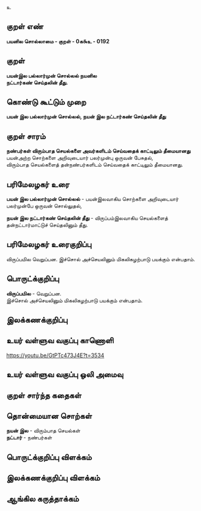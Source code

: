 உ

## குறள் எண் 

**பயனில சொல்லாமை - குறள் - 0க௯உ - 0192**  

## குறள் 

**பயன்இல பல்லார்முன் சொல்லல் நயனில  
நட்டார்கண் செய்தலின் தீது.** 

## கொண்டு கூட்டும் முறை

**பயன் இல பல்லார்முன் சொல்லல், நயன் இல நட்டார்கண் செய்தலின் தீது**  

## குறள் சாரம் 

**நண்பர்கள் விரும்பாத செயல்களை அவர்களிடம் செய்வதைக் காட்டிலும் தீமையானது**  
பயன்அற்ற சொற்களை அறிவுடையார் பலர்முன்பு ஒருவன் பேசுதல்,  
விரும்பாத செயல்களைத் தன்நண்பர்களிடம் செய்வதைக் காட்டிலும் தீமையானது.  

## பரிமேலழகர் உரை

**பயன் இல பல்லார்முன் சொல்லல்** - பயன்இலவாகிய சொற்களை அறிவுடையார் பலர்முன்பே ஒருவன் சொல்லுதல்,  

**நயன் இல நட்டார்கண் செய்தலின் தீது** - விருப்பம்இலவாகிய செயல்களைத் தன்நட்டார்மாட்டுச் செய்தலினும் தீது.  

## பரிமேலழகர் உரைகுறிப்பு   

 விருப்பமில வெறுப்பன. இச்சொல் அச்செயலினும் மிகலிகழற்பாடு பயக்கும் என்பதாம்.  
 
## பொருட்க்குறிப்பு 

**விருப்பமில** - வெறுப்பன.  
 இச்சொல் அச்செயலினும் மிகலிகழற்பாடு பயக்கும் என்பதாம்.  
 
## இலக்கணக்குறிப்பு  


## உயர் வள்ளுவ வகுப்பு காணொளி

https://youtu.be/GtPTc473J4E?t=3534

## உயர் வள்ளுவ வகுப்பு ஒலி அமைவு 

 
## குறள் சார்ந்த கதைகள் 


## தொன்மையான சொற்கள்

**நயன் இல** - விரும்பாத செயல்கள்   
**நட்டார்** - நண்பர்கள்   

## பொருட்க்குறிப்பு விளக்கம்


## இலக்கணக்குறிப்பு விளக்கம்


## ஆங்கில கருத்தாக்கம் 



